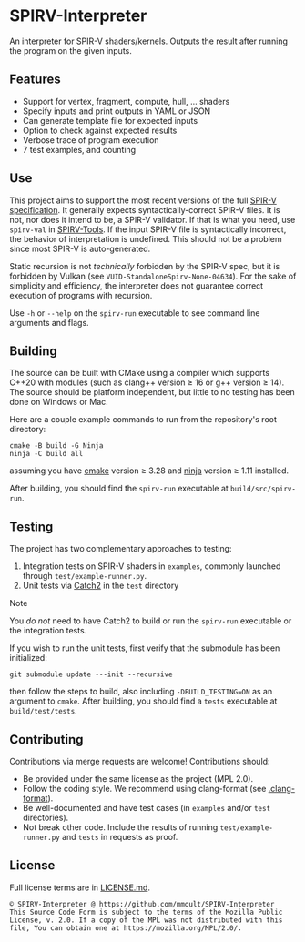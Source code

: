 # SPIRV-Interpreter

An interpreter for SPIR-V shaders/kernels. Outputs the result after running the program on the given inputs.

## Features
- Support for vertex, fragment, compute, hull, ... shaders
- Specify inputs and print outputs in YAML or JSON
- Can generate template file for expected inputs
- Option to check against expected results
- Verbose trace of program execution
- 7 test examples, and counting

## Use
This project aims to support the most recent versions of the full
[SPIR-V specification](https://registry.khronos.org/SPIR-V/specs/unified1/SPIRV.html). It generally expects
syntactically-correct SPIR-V files. It is not, nor does it intend to be, a SPIR-V validator. If that is what you need,
use `spirv-val` in [SPIRV-Tools](https://github.com/KhronosGroup/SPIRV-Tools). If the input SPIR-V file is syntactically
incorrect, the behavior of interpretation is undefined. This should not be a problem since most SPIR-V is
auto-generated.

Static recursion is not *technically* forbidden by the SPIR-V spec, but it is forbidden by Vulkan (see
`VUID-StandaloneSpirv-None-04634`). For the sake of simplicity and efficiency, the interpreter does not guarantee
correct execution of programs with recursion.

Use `-h` or `--help` on the `spirv-run` executable to see command line arguments and flags.

## Building
The source can be built with CMake using a compiler which supports C++20 with modules (such as clang++ version ≥ 16 or
g++ version ≥ 14). The source should be platform independent, but little to no testing has been done on Windows or Mac.

Here are a couple example commands to run from the repository's root directory:

```
cmake -B build -G Ninja
ninja -C build all
```

assuming you have [cmake](https://github.com/Kitware/CMake) version ≥ 3.28 and
[ninja](https://github.com/ninja-build/ninja) version ≥ 1.11 installed.

After building, you should find the `spirv-run` executable at `build/src/spirv-run`.

## Testing
The project has two complementary approaches to testing:

1) Integration tests on SPIR-V shaders in `examples`, commonly launched through `test/example-runner.py`.
2) Unit tests via [Catch2](https://github.com/catchorg/Catch2) in the `test` directory

> [!NOTE]
> You *do not* need to have Catch2 to build or run the `spirv-run` executable or the integration tests.

If you wish to run the unit tests, first verify that the submodule has been initialized:

```
git submodule update ---init --recursive
```

then follow the steps to build, also including `-DBUILD_TESTING=ON` as an argument to `cmake`. After building, you
should find a `tests` executable at `build/test/tests`.

## Contributing
Contributions via merge requests are welcome! Contributions should:
- Be provided under the same license as the project (MPL 2.0).
- Follow the coding style. We recommend using clang-format (see [.clang-format](src/.clang-format)).
- Be well-documented and have test cases (in `examples` and/or `test` directories).
- Not break other code. Include the results of running `test/example-runner.py` and `tests` in requests as proof.

## License
Full license terms are in [LICENSE.md](LICENSE.md).

```
© SPIRV-Interpreter @ https://github.com/mmoult/SPIRV-Interpreter
This Source Code Form is subject to the terms of the Mozilla Public
License, v. 2.0. If a copy of the MPL was not distributed with this
file, You can obtain one at https://mozilla.org/MPL/2.0/.
```
